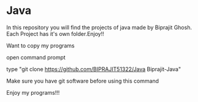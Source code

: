 # Java
 
In this repository you will find the projects of java made by Biprajit Ghosh. Each Project has it's own folder.Enjoy!!

Want to copy my programs

open command prompt

type "git clone https://github.com/BIPRAJIT51322/Java Biprajit-Java"

Make sure you have git software before using this command

Enjoy my programs!!!
